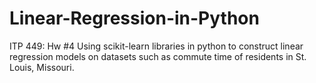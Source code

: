 # Linear-Regression-in-Python
ITP 449: Hw #4
Using scikit-learn libraries in python to construct linear regression models on datasets such as commute time of residents in St. Louis, Missouri. 
